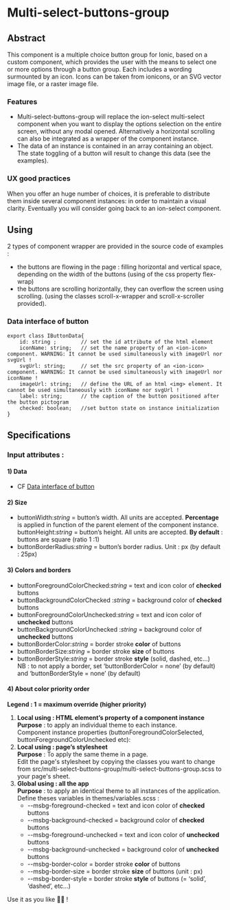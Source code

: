 # Multi-select-buttons-group
## Abstract
This component is a multiple choice button group for Ionic, based on a custom component, which provides the user with the means to select one or more options through a button group. Each includes a wording surmounted by an icon. Icons can be taken from ionicons, or an SVG vector image file, or a raster image file.
### Features
- Multi-select-buttons-group will replace the ion-select multi-select component when you want to display the options selection on the entire screen, without any modal opened. 
Alternatively a horizontal scrolling can also be integrated as a wrapper of the component instance.
- The data of an instance is contained in an array containing an object. The state toggling of a button will result to change this data (see the examples).
### UX good practices
When you offer an huge number of choices, it is preferable to distribute them inside several component instances: in order to maintain a visual clarity. Eventually you will consider going back to an ion-select component. 

## Using
2 types of component wrapper are provided in the source code of examples :
- the buttons are flowing in the page : filling horizontal and vertical space, depending on the width of the buttons (using of the css property flex-wrap)
- the buttons are scrolling horizontally, they can overflow the screen using scrolling. (using the classes scroll-x-wrapper and scroll-x-scroller provided).
### Data interface of button
```
export class IButtonData{
	id: string ;  		// set the id attribute of the html element
	iconName: string;	// set the name property of an <ion-icon> component. WARNING: It cannot be used simultaneously with imageUrl nor svgUrl !
	svgUrl: string; 	// set the src property of an <ion-icon> component. WARNING: It cannot be used simultaneously with imageUrl nor iconName !
	imageUrl: string; 	// define the URL of an html <img> element. It cannot be used simultaneously with iconName nor svgUrl !
	label: string; 		// the caption of the button positioned after the button pictogram
	checked: boolean; 	//set button state on instance initialization
}
```

## Specifications

### Input attributes :
#### 1) Data
- CF [Data interface of button](#data-interface-of-button)
#### 2) Size
- buttonWidth:*string* = button’s width. All units are accepted.
**Percentage** is applied in function of the parent element of the component instance.
buttonHeight:*string* = button’s height. All units are accepted.
**By default** : buttons are square (ratio 1 :1)
- buttonBorderRadius:*string* = button’s border radius. Unit : px (by default : 25px)

 
#### 3) Colors and borders
- buttonForegroundColorChecked:*string* = text and icon color of **checked** buttons 
- buttonBackgroundColorChecked :*string* = background color of **checked** buttons
- buttonForegroundColorUnchecked:*string* = text and icon color of **unchecked** buttons
- buttonBackgroundColorUnchecked :*string* = background color of **unchecked** buttons
- buttonBorderColor:*string* = border stroke **color** of buttons
- buttonBorderSize:*string* = border stroke **size** of buttons
- buttonBorderStyle:*string* = border stroke **style** (solid, dashed, etc…)<BR>
NB : to not apply a border, set ‘buttonBorderColor = none’ (by default) and ‘buttonBorderStyle = none’ (by default)

#### 4)	About color priority order
**Legend : 1 = maximum override (higher priority)**
1. **Local using : HTML element’s property of a component instance**<BR>
**Purpose** : to apply an individual theme to each instance.<BR>
Component instance properties (buttonForegroundColorSelected, buttonForegroundColorUnchecked etc): 
2. **Local using : page’s stylesheet**<BR>
**Purpose** : To apply the same theme in a page.<BR>
Edit the page's stylesheet by copying the classes you want to change from src/multi-select-buttons-group/multi-select-buttons-group.scss to your page's sheet. 
3. **Global using : all the app**<BR>
**Purpose** : to apply an identical theme to all instances of the application.<BR>
Define theses variables in themes/variables.scss :<BR>
	- --msbg-foreground-checked = text and icon color of **checked** buttons
	- --msbg-background-checked = background color of **checked** buttons 
	- --msbg-foreground-unchecked = text and icon color of **unchecked** buttons 
	- --msbg-background-unchecked = background color of **unchecked** buttons
	- --msbg-border-color = border stroke **color** of buttons
	- --msbg-border-size = border stroke **size** of buttons (unit : px)
	- --msbg-border-style = border stroke **style** of buttons (= ‘solid’, ‘dashed’, etc…)
	
Use it as you like :man_cook: !
